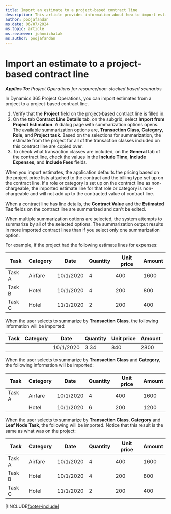 ```yaml
---
title: Import an estimate to a project-based contract line
description: This article provides information about how to import estimates from a project to a contract line.
author: poojafandan
ms.date: 06/07/2024
ms.topic: article
ms.reviewer: johnmichalak
ms.author: poojafandan
---
```


# Import an estimate to a project-based contract line

_**Applies To:** Project Operations for resource/non-stocked based scenarios_

In Dynamics 365 Project Operations, you can import estimates from a project to a project-based contract line.

1. Verify that the **Project** field on the project-based contract line is filled in.
2. On the tab **Contract Line Details** tab, on the subgrid, select **Import from Project Estimation**. A dialog page with summarization options opens. The available summarization options are, **Transaction Class**, **Category**, **Role**, and **Project task**. Based on the selections for summarization, the estimate from the project for all of the transaction classes included on this contract line are copied over. 
3. To check what transaction classes are included, on the **General** tab of the contract line, check the values in the **Include Time**, **Include Expenses**, and **Include Fees** fields.

When you import estimates, the application defaults the pricing based on the project price lists attached to the contract and the billing type set up on the contract line. If a role or category is set up on the contract line as non-chargeable, the imported estimate line for that role or category is non-chargeable and will not add up to the contracted value of contract line.

When a contract line has line details, the **Contract Value** and the **Estimated Tax** fields on the contract line are summarized and can't be edited.

When multiple summarization options are selected, the system attempts to summarize by all of the selected options. The summarization output results in more imported contract lines than if you select only one summarization option.

For example, if the project had the following estimate lines for expenses:

| Task | Category | Date | Quantity | Unit price | Amount |
| --- | --- | --- | --- | --- | --- |
| Task A | Airfare | 10/1/2020 | 4 | 400 | 1600 |
| Task B | Hotel | 10/1/2020 | 4 | 200 | 800 |
| Task C | Hotel | 11/1/2020 | 2 | 200 | 400 |

When the user selects to summarize by **Transaction Class**, the following information will be imported:

| Task | Category | Date | Quantity | Unit price | Amount |
| --- | --- | --- | --- | --- | --- |
| &nbsp;  | &nbsp;  | 10/1/2020 | 3.34 | 840 | 2800 |

When the user selects to summarize by **Transaction Class** and **Category**, the following information will be imported:

| Task | Category | Date | Quantity | Unit price | Amount |
| --- | --- | --- | --- | --- | --- |
| Task A | Airfare | 10/1/2020 | 4 | 400 | 1600 |
| &nbsp;  | Hotel | 10/1/2020 | 6 | 200 | 1200 |

When the user selects to summarize by **Transaction Class**, **Category** and **Leaf Node Task**, the following will be imported. Notice that this result is the same as what was on the project:

| Task | Category | Date | Quantity | Unit price | Amount |
| --- | --- | --- | --- | --- | --- |
| Task A | Airfare | 10/1/2020 | 4 | 400 | 1600 |
| Task B | Hotel | 10/1/2020 | 4 | 200 | 800 |
| Task C | Hotel | 11/1/2020 | 2 | 200 | 400 |


[!INCLUDE[footer-include](../includes/footer-banner.md)]
